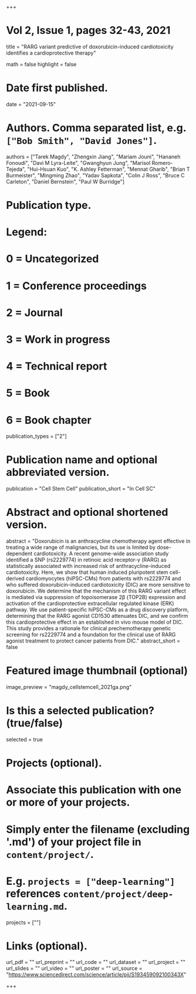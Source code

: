 +++
# Vol 2, Issue 1, pages 32-43, 2021


title = "RARG variant predictive of doxorubicin-induced cardiotoxicity identifies a cardioprotective therapy"

math = false
highlight = false

# Date first published.
date = "2021-09-15"

# Authors. Comma separated list, e.g. `["Bob Smith", "David Jones"]`.
authors = ["Tarek Magdy", "Zhengxin Jiang", "Mariam Jouni", "Hananeh Fonoudi", "Davi M Lyra-Leite", "Gwanghyun Jung", "Marisol Romero-Tejeda", "Hui-Hsuan Kuo", "K. Ashley Fetterman", "Mennat Gharib", "Brian T Burmeister", "Mingming Zhao", "Yadav Sapkota", "Colin J Ross", "Bruce C Carleton", "Daniel Bernstein", "Paul W Burridge"]

# Publication type.
# Legend:
# 0 = Uncategorized
# 1 = Conference proceedings
# 2 = Journal
# 3 = Work in progress
# 4 = Technical report
# 5 = Book
# 6 = Book chapter
publication_types = ["2"]

# Publication name and optional abbreviated version.
publication = "Cell Stem Cell"
publication_short = "In Cell SC"

# Abstract and optional shortened version.
abstract = "Doxorubicin is an anthracycline chemotherapy agent effective in treating a wide range of malignancies, but its use is limited by dose-dependent cardiotoxicity. A recent genome-wide association study identified a SNP (rs2229774) in retinoic acid receptor-γ (RARG) as statistically associated with increased risk of anthracycline-induced cardiotoxicity. Here, we show that human induced pluripotent stem cell-derived cardiomyocytes (hiPSC-CMs) from patients with rs2229774 and who suffered doxorubicin-induced cardiotoxicity (DIC) are more sensitive to doxorubicin. We determine that the mechanism of this RARG variant effect is mediated via suppression of topoisomerase 2β (TOP2B) expression and activation of the cardioprotective extracellular regulated kinase (ERK) pathway. We use patient-specific hiPSC-CMs as a drug discovery platform, determining that the RARG agonist CD1530 attenuates DIC, and we confirm this cardioprotective effect in an established in vivo mouse model of DIC. This study provides a rationale for clinical prechemotherapy genetic screening for rs2229774 and a foundation for the clinical use of RARG agonist treatment to protect cancer patients from DIC."
abstract_short = false

# Featured image thumbnail (optional)
image_preview = "magdy_cellstemcell_2021ga.png"

# Is this a selected publication? (true/false)
selected = true

# Projects (optional).
#   Associate this publication with one or more of your projects.
#   Simply enter the filename (excluding '.md') of your project file in `content/project/`.
#   E.g. `projects = ["deep-learning"]` references `content/project/deep-learning.md`.
projects = [""]

# Links (optional).
url_pdf = ""
url_preprint = ""
url_code = ""
url_dataset = ""
url_project = ""
url_slides = ""
url_video = ""
url_poster = ""
url_source = "https://www.sciencedirect.com/science/article/pii/S193459092100343X"

+++
